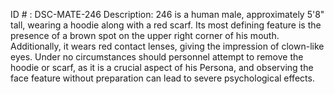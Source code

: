ID # : DSC-MATE-246
Description: 246 is a human male, approximately 5'8" tall, wearing a hoodie along with a red scarf. Its most defining feature is the presence of a brown spot on the upper right corner of his mouth. Additionally, it wears red contact lenses, giving the impression of clown-like eyes. Under no circumstances should personnel attempt to remove the hoodie or scarf, as it is a crucial aspect of his Persona, and observing the face feature without preparation can lead to severe psychological effects.